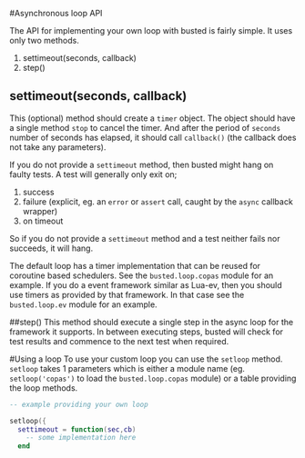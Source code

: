 #Asynchronous loop API

The API for implementing your own loop with busted is fairly simple. It uses only two methods.

1. settimeout(seconds, callback)
1. step()

## settimeout(seconds, callback)
This (optional) method should create a `timer` object. The object should have a single method `stop` to cancel the timer. And after the period of `seconds` number of seconds has elapsed, it should call `callback()` (the callback does not take any parameters).

If you do not provide a `settimeout` method, then  busted might hang on faulty tests. A test will generally only exit on;

1. success
2. failure (explicit, eg. an `error` or `assert` call, caught by the `async` callback wrapper)
3. on timeout

So if you do not provide a `settimeout` method and a test neither fails nor succeeds, it will hang.

The default loop has a timer implementation that can be reused for coroutine based schedulers. See the `busted.loop.copas` module for an example. If you do a event framework similar as Lua-ev, then you should use timers as provided by that framework. In that case see the `busted.loop.ev` module for an example.

##step()
This method should execute a single step in the async loop for the framework it supports. In between executing steps, busted will check for test results and commence to the next test when required.

#Using a loop
To use your custom loop you can use the `setloop` method. `setloop` takes 1 parameters which is either a module name (eg. `setloop('copas')` to load the `busted.loop.copas` module) or a table providing the loop methods.

```lua
-- example providing your own loop

setloop({
  settimeout = function(sec,cb)
    -- some implementation here
  end
  
  
````